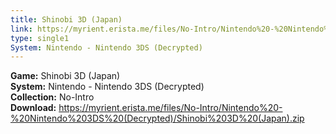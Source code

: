 ```yaml
---
title: Shinobi 3D (Japan)
link: https://myrient.erista.me/files/No-Intro/Nintendo%20-%20Nintendo%203DS%20(Decrypted)/Shinobi%203D%20(Japan).zip
type: single1
System: Nintendo - Nintendo 3DS (Decrypted)
---
```

<b>Game:</b> Shinobi 3D (Japan)<br>
<b>System:</b> Nintendo - Nintendo 3DS (Decrypted)<br>
<b>Collection:</b> No-Intro<br>
<b>Download:</b> https://myrient.erista.me/files/No-Intro/Nintendo%20-%20Nintendo%203DS%20(Decrypted)/Shinobi%203D%20(Japan).zip